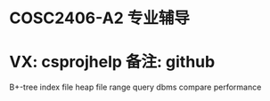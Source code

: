 # COSC2406-A2 专业辅导
# VX: csprojhelp 备注: github

B+-tree index file heap file range query dbms compare performance
